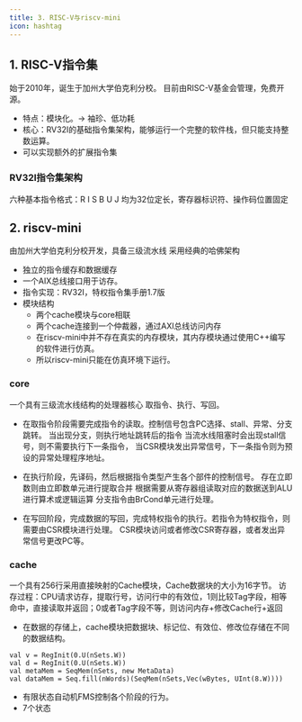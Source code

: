 ```yaml
---
title: 3. RISC-V与riscv-mini
icon: hashtag
---
```

## 1. RISC-V指令集
始于2010年，诞生于加州大学伯克利分校。
目前由RISC-V基金会管理，免费开源。
- 特点：模块化。-> 袖珍、低功耗
- 核心：RV32I的基础指令集架构，能够运行一个完整的软件栈，但只能支持整数运算。
- 可以实现额外的扩展指令集

### RV32I指令集架构
六种基本指令格式：R I S B U J
均为32位定长，寄存器标识符、操作码位置固定

## 2. riscv-mini
由加州大学伯克利分校开发，具备三级流水线
采用经典的哈佛架构
- 独立的指令缓存和数据缓存
- 一个AIX总线接口用于访存。
- 指令实现：RV32I，特权指令集手册1.7版
- 模块结构
    - 两个cache模块与core相联
    - 两个cache连接到一个仲裁器，通过AXI总线访问内存
    - 在riscv-mini中并不存在真实的内存模块，其内存模块通过使用C++编写的软件进行仿真。
    - 所以riscv-mini只能在仿真环境下运行。

### core
一个具有三级流水线结构的处理器核心
取指令、执行、写回。
- 在取指令阶段需要完成指令的读取。控制信号包含PC选择、stall、异常、分支跳转。
当出现分支，则执行地址跳转后的指令
当流水线阻塞时会出现stall信号，则不需要执行下一条指令，
当CSR模块发出异常信号，下一条指令则为预设的异常处理程序地址。

- 在执行阶段，先译码，然后根据指令类型产生各个部件的控制信号。
存在立即数则由立即数单元进行提取合并
根据需要从寄存器组读取对应的数据送到ALU进行算术或逻辑运算
分支指令由BrCond单元进行处理。

- 在写回阶段，完成数据的写回，完成特权指令的执行。若指令为特权指令，则需要由CSR模块进行处理。
CSR模块访问或者修改CSR寄存器，或者发出异常信号更改PC等。

### cache
一个具有256行采用直接映射的Cache模块，Cache数据块的大小为16字节。
访存过程：CPU请求访存，提取行号，访问行中的有效位，1则比较Tag字段，相等命中，直接读取并返回；0或者Tag字段不等，则访问内存+修改Cache行+返回

- 在数据的存储上，cache模块把数据块、标记位、有效位、修改位存储在不同的数据结构。
```chisel
val v = RegInit(0.U(nSets.W))
val d = RegInit(0.U(nSets.W))
val metaMem = SeqMem(nSets, new MetaData)
val dataMem = Seq.fill(nWords)(SeqMem(nSets,Vec(wBytes, UInt(8.W))))
```
- 有限状态自动机FMS控制各个阶段的行为。
- 7个状态

